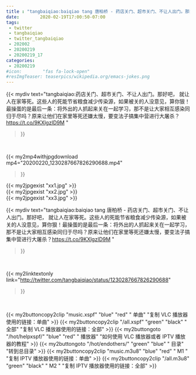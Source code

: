 ```yaml
---
title : "tangbaiqiao:baiqiao tang 唐柏桥 - 药店关门、超市关门、不让人出门。那好吧， 就让人在家等死。这些人的死能节省粮食减少传染源，如果被关的人没意见，算你狠！最操蛋的是最后一条：将外出的人抓起来关在一起学习，那不是让大家相互感染同归于尽吗？原来让他们在家里等死还嫌太慢，要变法子搞集中营进行大屠杀？https://t.co/9KXlgzID9M "
date:        2020-02-19T17:00:50-07:00
tags:
 - twitter
 - tangbaiqiao
 - twitter_tangbaiqiao
 - 202002
 - 20200219
 - 20200219_17
categories:
 - 20200219
#icon:        "fas fa-lock-open"
#resImgTeaser: teaserpics/wikipedia.org/emacs-jokes.png
---
```


{{< mydiv text="tangbaiqiao:药店关门、超市关门、不让人出门。那好吧， 就让人在家等死。这些人的死能节省粮食减少传染源，如果被关的人没意见，算你狠！最操蛋的是最后一条：将外出的人抓起来关在一起学习，那不是让大家相互感染同归于尽吗？原来让他们在家里等死还嫌太慢，要变法子搞集中营进行大屠杀？https://t.co/9KXlgzID9M "
>}}
<br>


{{< my2mp4withjpgdownload mp4="20200220_1230287667826290688.mp4"
>}}

{{< my2jpgexist "xx1.jpg" >}}<br>
{{< my2jpgexist "xx2.jpg" >}}<br>
{{< my2jpgexist "xx3.jpg" >}}<br>



{{< mydiv text="tangbaiqiao:baiqiao tang 唐柏桥 - 药店关门、超市关门、不让人出门。那好吧， 就让人在家等死。这些人的死能节省粮食减少传染源，如果被关的人没意见，算你狠！最操蛋的是最后一条：将外出的人抓起来关在一起学习，那不是让大家相互感染同归于尽吗？原来让他们在家里等死还嫌太慢，要变法子搞集中营进行大屠杀？https://t.co/9KXlgzID9M "
>}}
<br>

{{< my2linktextonly link="http://twitter.com/tangbaiqiao/status/1230287667826290688"
>}}


<br>

{{< my2buttoncopy2clip "music.xspf"        "blue"   "red"    " 单曲"  "复制 VLC 播放器使用的链接：单曲" >}} {{< my2buttoncopy2clip "/all.xspf"         "green"  "black"  " 全部"  "复制 VLC 播放器使用的链接：全部" >}} {{< my2buttongoto      "/hot/helpxspf/"    "blue"   "red"    " 播放器" "如何使用 VLC 播放器或者 IPTV 播放器的教程" >}} {{< my2buttongoto      "/hot/endothers/"   "green"  "blue"   " 目录"   "转到总目录" >}} {{< my2buttoncopy2clip "music.m3u8"        "blue"   "red"    " M1 "    "复制 IPTV 播放器使用的链接：单曲" >}} {{< my2buttoncopy2clip "/all.m3u8"         "green"  "black"  " M2 "    "复制 IPTV 播放器使用的链接：全部" >}} 
